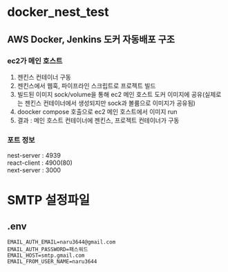 # docker_nest_test

## AWS Docker, Jenkins 도커 자동배포 구조

### ec2가 메인 호스트  

1. 젠킨스 컨테이너 구동
2. 젠킨스에서 웹훅, 파이프라인 스크립트로 프로젝트 빌드
3. 빌드된 이미지 sock/volume을 통해 ec2 메인 호스트 도커 이미지에 공유(실제로는 젠킨스 컨테이너에서 생성되지만 sock과 볼륨으로 이미지가 공유됨)
4. doocker compose 호출으로 ec2 메인 호스트에서 이미지 run
5. 결과 : 메인 호스트 컨테이너에 젠킨스, 프로젝트 컨테이너가 구동

### 포트 정보
nest-server : 4939  
react-client : 4900(80)  
next-server : 3000  


# SMTP 설정파일
## .env
```
EMAIL_AUTH_EMAIL=naru3644@gmail.com
EMAIL_AUTH_PASSWORD=패스워드
EMAIL_HOST=smtp.gmail.com
EMAIL_FROM_USER_NAME=naru3644
```



